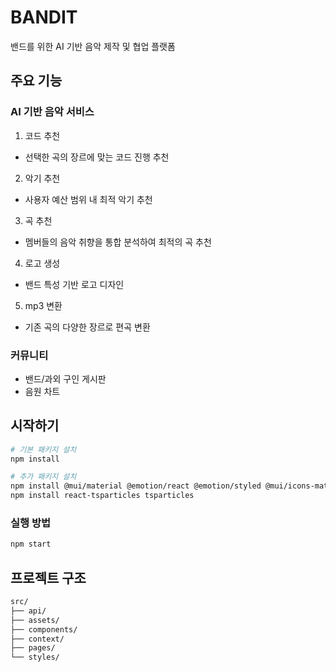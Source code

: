 # BANDIT

밴드를 위한 AI 기반 음악 제작 및 협업 플랫폼

## 주요 기능

### AI 기반 음악 서비스
1. 코드 추천
- 선택한 곡의 장르에 맞는 코드 진행 추천

2. 악기 추천
- 사용자 예산 범위 내 최적 악기 추천

3. 곡 추천
- 멤버들의 음악 취향을 통합 분석하여 최적의 곡 추천

4. 로고 생성
- 밴드 특성 기반 로고 디자인

5. mp3 변환
- 기존 곡의 다양한 장르로 편곡 변환

### 커뮤니티
- 밴드/과외 구인 게시판
- 음원 차트 

## 시작하기 

```bash
# 기본 패키지 설치
npm install

# 추가 패키지 설치
npm install @mui/material @emotion/react @emotion/styled @mui/icons-material react-router-dom framer-motion
npm install react-tsparticles tsparticles
```

### 실행 방법

```bash
npm start
```

## 프로젝트 구조
```bash
src/
├── api/     
├── assets/     
├── components/      
├── context/       
├── pages/       
└── styles/
```